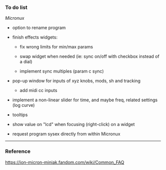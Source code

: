 ### To do list

*Micronux*


  - option to rename program

  - finish effects widgets:

    - fix wrong limits for min/max params

    - swap widget when needed (ie: sync on/off with checkbox instead of a dial)

    - implement sync multiples (param c sync)

  - pop-up window for inputs of xyz knobs, mods, sh and tracking

    - add midi cc inputs

  - implement a non-linear slider for time, and maybe freq, related settings (log curve)

  - tooltips

  - show value on "lcd" when focusing (right-click) on a widget

  - request program sysex directly from within Micronux

----

### Reference

https://ion-micron-miniak.fandom.com/wiki/Common_FAQ

